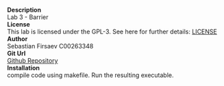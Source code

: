 **Description**
<br>
Lab 3 - Barrier 
<br>
**License** 
<br>
This lab is licensed under the GPL-3. See here for further details: [LICENSE](https://www.gnu.org/licenses/gpl-3.0.en.html) 
<br>
**Author**
<br>
Sebastian Firsaev
C00263348
<br>
**Git Url**
<br>
[Github Repository](https://github.com/Sebastian-Firsaev/Concurrency-Labs-/tree/main) 
<br>
**Installation** 
<br>
compile code using makefile. Run the resulting executable. 